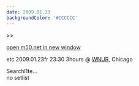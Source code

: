```yaml
---
date: 2009.01.23
backgroundColor: '#CCCCCC'
---
```


\>>

[open m50.net in new window](http://m50.net/)  


etc 2009.01.23fr 23:30 3hours @ [WNUR](http://www.wnur.org/), Chicago  


Searchl1te...  
no setlist